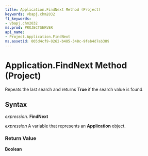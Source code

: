 ```yaml
---
title: Application.FindNext Method (Project)
keywords: vbapj.chm2032
f1_keywords:
- vbapj.chm2032
ms.prod: PROJECTSERVER
api_name:
- Project.Application.FindNext
ms.assetid: 005d4cf9-0262-b485-348c-9feb4d7ab389
---
```



# Application.FindNext Method (Project)

Repeats the last search and returns  **True** if the search value is found.


## Syntax

 _expression_. **FindNext**

 _expression_ A variable that represents an **Application** object.


### Return Value

 **Boolean**



